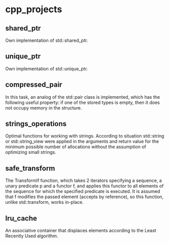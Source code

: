 # cpp_projects

## shared_ptr

Own implementation of std::shared_ptr.

## unique_ptr

Own implementation of std::unique_ptr.

## compressed_pair

In this task, an analog of the std::pair class is implemented, which has the following useful property: if one of the stored types is empty, then it does not occupy memory in the structure.

## strings_operations

Optimal functions for working with strings. According to situation std::string or std::string_view were applied in the arguments and return value for the minimum possible number of allocations without the assumption of optimizing small strings.

## safe_transform

The TransformIf function, which takes 2 iterators specifying a sequence, a unary predicate p and a functor f, and applies this functor to all elements of the sequence for which the specified predicate is executed. It is assumed that f modifies the passed element (accepts by reference), so this function, unlike std::transform, works in-place.

## lru_cache

An associative container that displaces elements according to the Least Recently Used algorithm.
